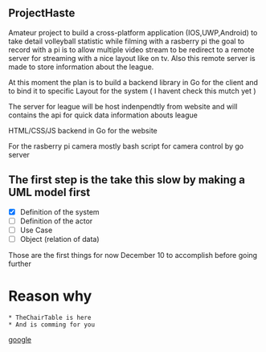 ## ProjectHaste

Amateur project to build a cross-platform application (IOS,UWP,Android) to take detail
volleyball statistic while filming with a rasberry pi the goal to record with a pi
is to allow multiple video stream to be redirect to a remote server for streaming with
a nice layout like on tv. Also this remote server is made to store information about
the league.

At this moment the plan is to build a backend library in Go for the client and
to bind it to specific Layout for the system ( I havent check this mutch yet )

The server for league will be host indenpendtly from website and will contains
the api for quick data information abouts league

HTML/CSS/JS backend in Go for the website

For the rasberry pi camera mostly bash script for camera control by go server

The first step is the take this slow by making a UML model first
---

- [x] Definition of the system
- [ ] Definition of the actor
- [ ] Use Case
- [ ] Object (relation of data)

Those are the first things for now December 10 to accomplish before going further

# Reason why

	* TheChairTable is here
	* And is comming for you
	
[google](www.google.com)
